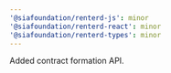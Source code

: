 ```yaml
---
'@siafoundation/renterd-js': minor
'@siafoundation/renterd-react': minor
'@siafoundation/renterd-types': minor
---
```


Added contract formation API.
